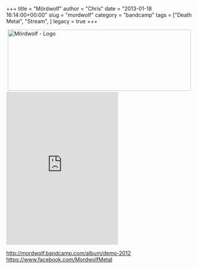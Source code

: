 +++
title = "Mördwolf"
author = "Chris"
date = "2013-01-18 16:14:00+00:00"
slug = "mordwolf"
category = "bandcamp"
tags = ["Death Metal", "Stream", ]
legacy = true
+++

<img src="images//2013/01/Mördwolf-Demo-2012.jpg" alt="Mördwolf - Demo 2012" width="0" height="0" class="alignnone size-full wp-image-9974" />
<img src="images//2013/01/Mördwolf-Logo.png" alt="Mördwolf - Logo" width="491" height="164" class="alignnone size-full wp-image-9973" />

<iframe width="300" height="410" style="position: relative; display: block; width: 300px; height: 410px;" src="http://bandcamp.com/EmbeddedPlayer/v=2/album=2204431391/size=grande3/bgcol=222222/linkcol=FFFFFF/" allowtransparency="true" frameborder="0"><a href="http://mordwolf.bandcamp.com/album/demo-2012">Demo 2012 by MORDWOLF</a></iframe>


<a href="http://mordwolf.bandcamp.com/album/demo-2012">http://mordwolf.bandcamp.com/album/demo-2012</a>
<a href="https://www.facebook.com/MordwolfMetal">https://www.facebook.com/MordwolfMetal</a>

